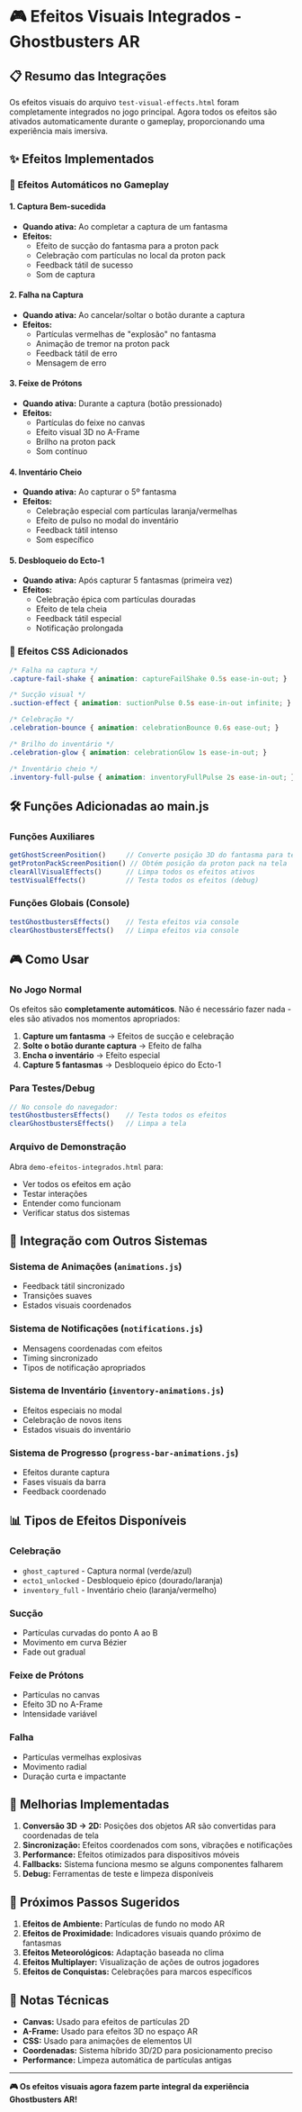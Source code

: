 # 🎮 Efeitos Visuais Integrados - Ghostbusters AR

## 📋 Resumo das Integrações

Os efeitos visuais do arquivo `test-visual-effects.html` foram completamente integrados no jogo principal. Agora todos os efeitos são ativados automaticamente durante o gameplay, proporcionando uma experiência mais imersiva.

## ✨ Efeitos Implementados

### 🎯 **Efeitos Automáticos no Gameplay**

#### 1. **Captura Bem-sucedida**
- **Quando ativa:** Ao completar a captura de um fantasma
- **Efeitos:**
  - Efeito de sucção do fantasma para a proton pack
  - Celebração com partículas no local da proton pack
  - Feedback tátil de sucesso
  - Som de captura

#### 2. **Falha na Captura**
- **Quando ativa:** Ao cancelar/soltar o botão durante a captura
- **Efeitos:**
  - Partículas vermelhas de "explosão" no fantasma
  - Animação de tremor na proton pack
  - Feedback tátil de erro
  - Mensagem de erro

#### 3. **Feixe de Prótons**
- **Quando ativa:** Durante a captura (botão pressionado)
- **Efeitos:**
  - Partículas do feixe no canvas
  - Efeito visual 3D no A-Frame
  - Brilho na proton pack
  - Som contínuo

#### 4. **Inventário Cheio**
- **Quando ativa:** Ao capturar o 5º fantasma
- **Efeitos:**
  - Celebração especial com partículas laranja/vermelhas
  - Efeito de pulso no modal do inventário
  - Feedback tátil intenso
  - Som específico

#### 5. **Desbloqueio do Ecto-1**
- **Quando ativa:** Após capturar 5 fantasmas (primeira vez)
- **Efeitos:**
  - Celebração épica com partículas douradas
  - Efeito de tela cheia
  - Feedback tátil especial
  - Notificação prolongada

### 🎨 **Efeitos CSS Adicionados**

```css
/* Falha na captura */
.capture-fail-shake { animation: captureFailShake 0.5s ease-in-out; }

/* Sucção visual */
.suction-effect { animation: suctionPulse 0.5s ease-in-out infinite; }

/* Celebração */
.celebration-bounce { animation: celebrationBounce 0.6s ease-out; }

/* Brilho do inventário */
.celebration-glow { animation: celebrationGlow 1s ease-in-out; }

/* Inventário cheio */
.inventory-full-pulse { animation: inventoryFullPulse 2s ease-in-out; }
```

## 🛠️ **Funções Adicionadas ao main.js**

### **Funções Auxiliares**
```javascript
getGhostScreenPosition()     // Converte posição 3D do fantasma para tela
getProtonPackScreenPosition() // Obtém posição da proton pack na tela
clearAllVisualEffects()      // Limpa todos os efeitos ativos
testVisualEffects()          // Testa todos os efeitos (debug)
```

### **Funções Globais (Console)**
```javascript
testGhostbustersEffects()    // Testa efeitos via console
clearGhostbustersEffects()   // Limpa efeitos via console
```

## 🎮 **Como Usar**

### **No Jogo Normal**
Os efeitos são **completamente automáticos**. Não é necessário fazer nada - eles são ativados nos momentos apropriados:

1. **Capture um fantasma** → Efeitos de sucção e celebração
2. **Solte o botão durante captura** → Efeito de falha
3. **Encha o inventário** → Efeito especial
4. **Capture 5 fantasmas** → Desbloqueio épico do Ecto-1

### **Para Testes/Debug**
```javascript
// No console do navegador:
testGhostbustersEffects()    // Testa todos os efeitos
clearGhostbustersEffects()   // Limpa a tela
```

### **Arquivo de Demonstração**
Abra `demo-efeitos-integrados.html` para:
- Ver todos os efeitos em ação
- Testar interações
- Entender como funcionam
- Verificar status dos sistemas

## 🔧 **Integração com Outros Sistemas**

### **Sistema de Animações** (`animations.js`)
- Feedback tátil sincronizado
- Transições suaves
- Estados visuais coordenados

### **Sistema de Notificações** (`notifications.js`)
- Mensagens coordenadas com efeitos
- Timing sincronizado
- Tipos de notificação apropriados

### **Sistema de Inventário** (`inventory-animations.js`)
- Efeitos especiais no modal
- Celebração de novos itens
- Estados visuais do inventário

### **Sistema de Progresso** (`progress-bar-animations.js`)
- Efeitos durante captura
- Fases visuais da barra
- Feedback coordenado

## 📊 **Tipos de Efeitos Disponíveis**

### **Celebração**
- `ghost_captured` - Captura normal (verde/azul)
- `ecto1_unlocked` - Desbloqueio épico (dourado/laranja)
- `inventory_full` - Inventário cheio (laranja/vermelho)

### **Sucção**
- Partículas curvadas do ponto A ao B
- Movimento em curva Bézier
- Fade out gradual

### **Feixe de Prótons**
- Partículas no canvas
- Efeito 3D no A-Frame
- Intensidade variável

### **Falha**
- Partículas vermelhas explosivas
- Movimento radial
- Duração curta e impactante

## 🎯 **Melhorias Implementadas**

1. **Conversão 3D → 2D:** Posições dos objetos AR são convertidas para coordenadas de tela
2. **Sincronização:** Efeitos coordenados com sons, vibrações e notificações
3. **Performance:** Efeitos otimizados para dispositivos móveis
4. **Fallbacks:** Sistema funciona mesmo se alguns componentes falharem
5. **Debug:** Ferramentas de teste e limpeza disponíveis

## 🚀 **Próximos Passos Sugeridos**

1. **Efeitos de Ambiente:** Partículas de fundo no modo AR
2. **Efeitos de Proximidade:** Indicadores visuais quando próximo de fantasmas
3. **Efeitos Meteorológicos:** Adaptação baseada no clima
4. **Efeitos Multiplayer:** Visualização de ações de outros jogadores
5. **Efeitos de Conquistas:** Celebrações para marcos específicos

## 📝 **Notas Técnicas**

- **Canvas:** Usado para efeitos de partículas 2D
- **A-Frame:** Usado para efeitos 3D no espaço AR
- **CSS:** Usado para animações de elementos UI
- **Coordenadas:** Sistema híbrido 3D/2D para posicionamento preciso
- **Performance:** Limpeza automática de partículas antigas

---

**🎮 Os efeitos visuais agora fazem parte integral da experiência Ghostbusters AR!**